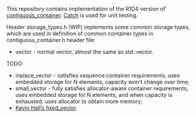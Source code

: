 This repository contains implementation of the R1D4 version of [contiguous_container](https://everard.github.io/contiguous_container).
[Catch](https://github.com/philsquared/Catch/) is used for unit testing.

Header storage_types.h (WIP) implements some common storage types, which are used in definition of common container types in contiguous_container.h header file:
 - vector - normal vector, almost the same as std::vector.

TODO:
 - inplace_vector - satisfies sequence container requirements, uses embedded storage for N elements, capacity won't change over time;
 - small_vector - fully satisfies allocator-aware container requirements, uses embedded storage for N elements, and when
   capacity is exhausted, uses allocator to obtain more memory;
 - [Kevin Hall’s fixed_vector](https://github.com/KevinDHall/Embedded-Containers)
